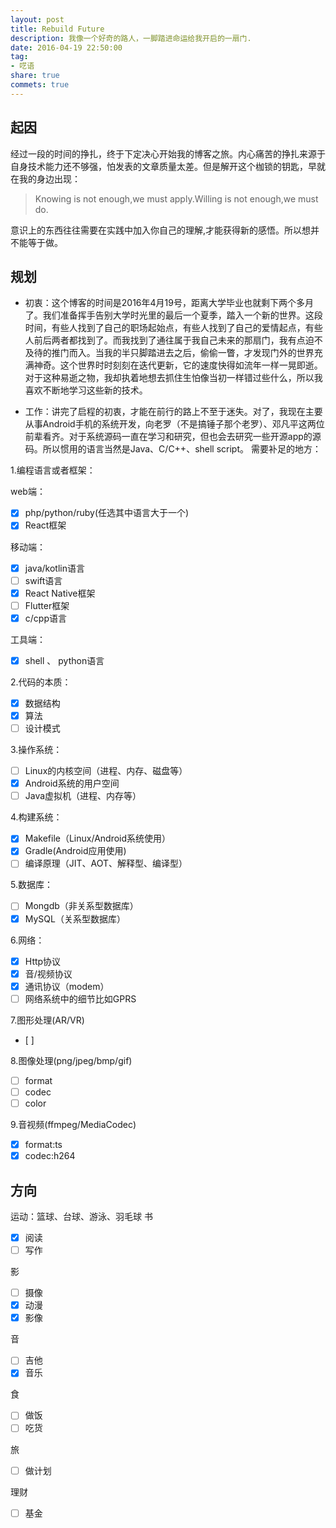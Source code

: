 ```yaml
---
layout: post
title: Rebuild Future
description: 我像一个好奇的路人，一脚踏进命运给我开启的一扇门.
date: 2016-04-19 22:50:00
tag: 
- 呓语
share: true
commets: true
---
```


## 起因
经过一段的时间的挣扎，终于下定决心开始我的博客之旅。内心痛苦的挣扎来源于自身技术能力还不够强，怕发表的文章质量太差。但是解开这个枷锁的钥匙，早就在我的身边出现：

>Knowing is not enough,we must apply.Willing is not enough,we must do.

意识上的东西往往需要在实践中加入你自己的理解,才能获得新的感悟。所以想并不能等于做。

## 规划
- 初衷：这个博客的时间是2016年4月19号，距离大学毕业也就剩下两个多月了。我们准备挥手告别大学时光里的最后一个夏季，踏入一个新的世界。这段时间，有些人找到了自己的职场起始点，有些人找到了自己的爱情起点，有些人前后两者都找到了。而我找到了通往属于我自己未来的那扇门，我有点迫不及待的推门而入。当我的半只脚踏进去之后，偷偷一瞥，才发现门外的世界充满神奇。这个世界时时刻刻在迭代更新，它的速度快得如流年一样一晃即逝。对于这种易逝之物，我却执着地想去抓住生怕像当初一样错过些什么，所以我喜欢不断地学习这些新的技术。

- 工作：讲完了启程的初衷，才能在前行的路上不至于迷失。对了，我现在主要从事Android手机的系统开发，向老罗（不是搞锤子那个老罗）、邓凡平这两位前辈看齐。对于系统源码一直在学习和研究，但也会去研究一些开源app的源码。所以惯用的语言当然是Java、C/C++、shell script。
需要补足的地方：

1.编程语言或者框架：

web端：
- [x] php/python/ruby(任选其中语言大于一个)
- [x] React框架

移动端：
- [x] java/kotlin语言
- [ ] swift语言
- [x] React Native框架
- [ ] Flutter框架
- [x] c/cpp语言

工具端：
- [x] shell 、 python语言
        
2.代码的本质：
- [x] 数据结构
- [x] 算法
- [ ] 设计模式

3.操作系统：
- [ ] Linux的内核空间（进程、内存、磁盘等）
- [x] Android系统的用户空间
- [ ] Java虚拟机（进程、内存等）

4.构建系统：
- [x] Makefile（Linux/Android系统使用）
- [x] Gradle(Android应用使用)
- [ ] 编译原理（JIT、AOT、解释型、编译型）

5.数据库：
- [ ] Mongdb（非关系型数据库）
- [x] MySQL（关系型数据库）

6.网络：
- [x] Http协议
- [x] 音/视频协议
- [x] 通讯协议（modem）
- [ ] 网络系统中的细节比如GPRS

7.图形处理(AR/VR)
- [ ] 

8.图像处理(png/jpeg/bmp/gif)
- [ ] format
- [ ] codec
- [ ] color

9.音视频(ffmpeg/MediaCodec)
- [x] format:ts
- [x] codec:h264

## 方向

运动：篮球、台球、游泳、羽毛球
书
- [x] 阅读
- [ ] 写作

影
- [ ] 摄像
- [x] 动漫
- [x] 影像

音
- [ ] 吉他
- [x] 音乐

食
- [ ] 做饭
- [ ] 吃货

旅
- [ ] 做计划

理财
- [ ] 基金


